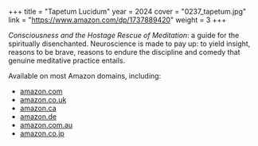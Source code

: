 +++
title = "Tapetum Lucidum"
year = 2024
cover = "0237_tapetum.jpg"
link = "https://www.amazon.com/dp/1737889420"
weight = 3
+++

*Consciousness and the Hostage Rescue of Meditation*: a guide for the spiritually disenchanted. Neuroscience is made to pay up: to yield insight, reasons to be brave, reasons to endure the discipline and comedy that genuine meditative practice entails.

Available on most Amazon domains, including:

* [amazon.com](https://www.amazon.com/dp/1737889420)
* [amazon.co.uk](https://www.amazon.co.uk/dp/1737889420)
* [amazon.ca](https://www.amazon.ca/dp/1737889420)
* [amazon.de](https://www.amazon.de/dp/1737889420)
* [amazon.com.au](https://www.amazon.com.au/dp/1737889420)
* [amazon.co.jp](https://www.amazon.co.jp/dp/1737889420)
